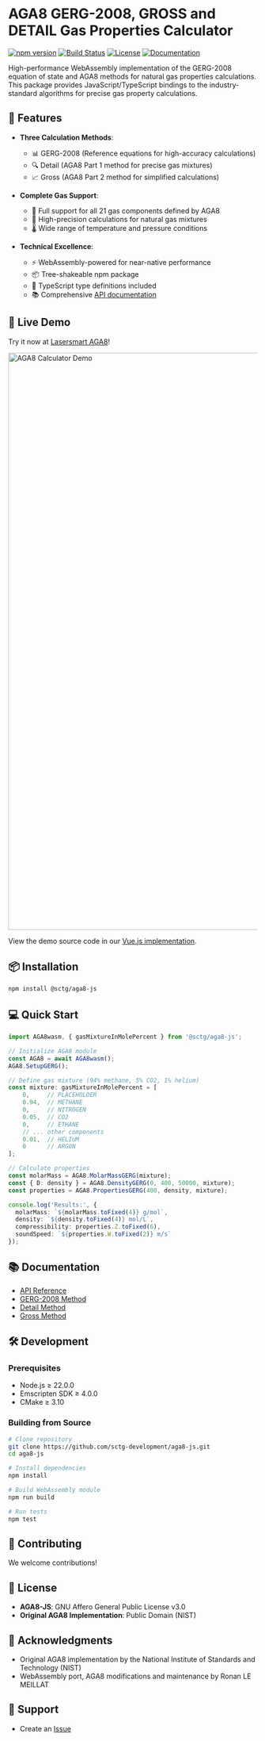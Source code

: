 # AGA8 GERG-2008, GROSS and DETAIL Gas Properties Calculator

[![npm version](https://badge.fury.io/js/@sctg%2Faga8-js.svg)](https://www.npmjs.com/package/@sctg/aga8-js)
[![Build Status](https://github.com/sctg-development/aga8-js/actions/workflows/build.yaml/badge.svg)](https://github.com/sctg-development/aga8-js/actions/workflows/build.yaml)
[![License](https://img.shields.io/badge/License-AGPL%20v3-blue.svg)](https://www.gnu.org/licenses/agpl-3.0)
[![Documentation](https://img.shields.io/badge/docs-latest-brightgreen.svg)](https://sctg-development.github.io/aga8-js/)

High-performance WebAssembly implementation of the GERG-2008 equation of state and AGA8 methods for natural gas properties calculations. This package provides JavaScript/TypeScript bindings to the industry-standard algorithms for precise gas property calculations.

## 🌟 Features

- **Three Calculation Methods**:
  - 📊 GERG-2008 (Reference equations for high-accuracy calculations)
  - 🔍 Detail (AGA8 Part 1 method for precise gas mixtures)
  - 📈 Gross (AGA8 Part 2 method for simplified calculations)
  
- **Complete Gas Support**:
  - 🧪 Full support for all 21 gas components defined by AGA8
  - 🎯 High-precision calculations for natural gas mixtures
  - 🌡️ Wide range of temperature and pressure conditions

- **Technical Excellence**:
  - ⚡ WebAssembly-powered for near-native performance
  - 📦 Tree-shakeable npm package
  - 💪 TypeScript type definitions included
  - 📚 Comprehensive [API documentation](https://sctg-development.github.io/aga8-js/)

## 🚀 Live Demo

Try it now at [Lasersmart AGA8](https://aga8.lasersmart.work/)!

[<img width="1164" alt="AGA8 Calculator Demo" src="https://github.com/user-attachments/assets/76c1deaa-9519-4bb4-916b-22e31a6eb06b" />](https://aga8.lasersmart.work/)

View the demo source code in our [Vue.js implementation](https://github.com/sctg-development/aga8-js/tree/main/src/aga8-vue).

## 📦 Installation

```bash
npm install @sctg/aga8-js
```

## 💻 Quick Start

```typescript
import AGA8wasm, { gasMixtureInMolePercent } from '@sctg/aga8-js';

// Initialize AGA8 module
const AGA8 = await AGA8wasm();
AGA8.SetupGERG();

// Define gas mixture (94% methane, 5% CO2, 1% helium)
const mixture: gasMixtureInMolePercent = [
    0,     // PLACEHOLDER
    0.94,  // METHANE
    0,     // NITROGEN
    0.05,  // CO2
    0,     // ETHANE
    // ... other components
    0.01,  // HELIUM
    0      // ARGON
];

// Calculate properties
const molarMass = AGA8.MolarMassGERG(mixture);
const { D: density } = AGA8.DensityGERG(0, 400, 50000, mixture);
const properties = AGA8.PropertiesGERG(400, density, mixture);

console.log('Results:', {
  molarMass: `${molarMass.toFixed(4)} g/mol`,
  density: `${density.toFixed(4)} mol/L`,
  compressibility: properties.Z.toFixed(6),
  soundSpeed: `${properties.W.toFixed(2)} m/s`
});
```

## 📚 Documentation

- [API Reference](https://sctg-development.github.io/aga8-js/)
- [GERG-2008 Method](https://sctg-development.github.io/aga8-js/GERG2008_8h.html)
- [Detail Method](https://sctg-development.github.io/aga8-js/Detail_8h.html)
- [Gross Method](https://sctg-development.github.io/aga8-js/Gross_8h.html)

## 🛠️ Development

### Prerequisites

- Node.js ≥ 22.0.0
- Emscripten SDK ≥ 4.0.0
- CMake ≥ 3.10

### Building from Source

```bash
# Clone repository
git clone https://github.com/sctg-development/aga8-js.git
cd aga8-js

# Install dependencies
npm install

# Build WebAssembly module
npm run build

# Run tests
npm test
```

## 🤝 Contributing

We welcome contributions!

## 📄 License

- **AGA8-JS**: GNU Affero General Public License v3.0
- **Original AGA8 Implementation**: Public Domain (NIST)

## 🙏 Acknowledgments

- Original AGA8 implementation by the National Institute of Standards and Technology (NIST)
- WebAssembly port, AGA8 modifications and maintenance by Ronan LE MEILLAT

## 📧 Support

- Create an [Issue](https://github.com/sctg-development/aga8-js/issues)
